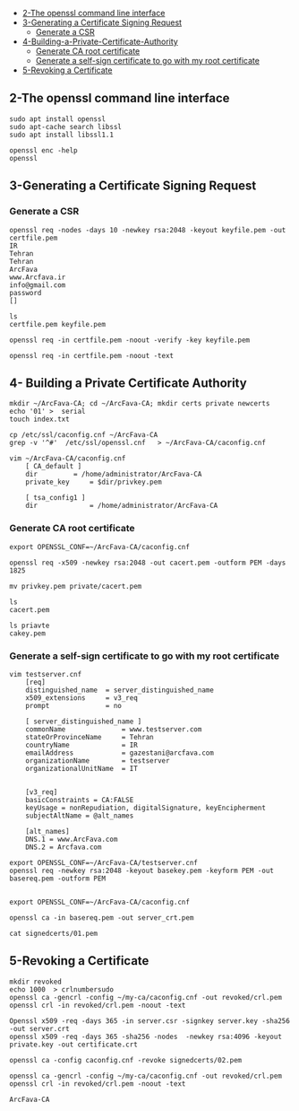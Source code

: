 - [2-The openssl command line interface](#2-The-openssl-command-line-interface)
- [3-Generating a Certificate Signing Request](##3-Generating-a-Certificate-Signing-Request)
  - [Generate a CSR](#Generate-a-CSR)
- [4-Building-a-Private-Certificate-Authority](#4-Building-a-Private-Certificate-Authority)
  - [Generate CA root certificate](#Generate-CA-root-certificate)
  - [Generate a self-sign certificate to go with my root certificate](#Generate-a-self-sign-certificate-to-go-with-my-root-certificate)
- [5-Revoking a Certificate](#5-Revoking-a-Certificate)
	



## 2-The openssl command line interface

```commandline
sudo apt install openssl
sudo apt-cache search libssl
sudo apt install libssl1.1

openssl enc -help
openssl
```

## 3-Generating a Certificate Signing Request

### Generate a CSR
```commandline
openssl req -nodes -days 10 -newkey rsa:2048 -keyout keyfile.pem -out certfile.pem
IR
Tehran
Tehran
ArcFava
www.Arcfava.ir
info@gmail.com
password
[]

ls
certfile.pem keyfile.pem

openssl req -in certfile.pem -noout -verify -key keyfile.pem

openssl req -in certfile.pem -noout -text
```


## 4- Building a Private Certificate Authority
```commandline
mkdir ~/ArcFava-CA; cd ~/ArcFava-CA; mkdir certs private newcerts
echo '01' >  serial
touch index.txt

cp /etc/ssl/caconfig.cnf ~/ArcFava-CA
grep -v '^#'  /etc/ssl/openssl.cnf   > ~/ArcFava-CA/caconfig.cnf

vim ~/ArcFava-CA/caconfig.cnf
	[ CA_default ]
	dir			= /home/administrator/ArcFava-CA
	private_key     = $dir/privkey.pem

	[ tsa_config1 ]
	dir             = /home/administrator/ArcFava-CA
```

### Generate CA root certificate
```commandline
export OPENSSL_CONF=~/ArcFava-CA/caconfig.cnf

openssl req -x509 -newkey rsa:2048 -out cacert.pem -outform PEM -days 1825

mv privkey.pem private/cacert.pem

ls
cacert.pem

ls priavte
cakey.pem
```

### Generate a self-sign certificate to go with my root certificate
```commandline
vim testserver.cnf
	[req]
	distinguished_name	= server_distinguished_name
	x509_extensions 	= v3_req
	prompt 				= no

	[ server_distinguished_name ]
	commonName         		= www.testserver.com
	stateOrProvinceName 	= Tehran
	countryName        		= IR
	emailAddress        	= gazestani@arcfava.com
	organizationName    	= testserver
	organizationalUnitName 	= IT


	[v3_req]
	basicConstraints = CA:FALSE
	keyUsage = nonRepudiation, digitalSignature, keyEncipherment
	subjectAltName = @alt_names

	[alt_names]
	DNS.1 = www.ArcFava.com
	DNS.2 = Arcfava.com

export OPENSSL_CONF=~/ArcFava-CA/testserver.cnf
openssl req -newkey rsa:2048 -keyout basekey.pem -keyform PEM -out basereq.pem -outform PEM


export OPENSSL_CONF=~/ArcFava-CA/caconfig.cnf

openssl ca -in basereq.pem -out server_crt.pem

cat signedcerts/01.pem
```

## 5-Revoking a Certificate
```commandline
mkdir revoked
echo 1000  > crlnumbersudo
openssl ca -gencrl -config ~/my-ca/caconfig.cnf -out revoked/crl.pem
openssl crl -in revoked/crl.pem -noout -text

Openssl x509 -req -days 365 -in server.csr -signkey server.key -sha256           -out server.crt
openssl x509 -req -days 365 -sha256 -nodes  -newkey rsa:4096 -keyout private.key -out certificate.crt

openssl ca -config caconfig.cnf -revoke signedcerts/02.pem

openssl ca -gencrl -config ~/my-ca/caconfig.cnf -out revoked/crl.pem
openssl crl -in revoked/crl.pem -noout -text

ArcFava-CA
```

